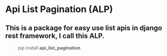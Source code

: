 # Api List Pagination (ALP)

## This is a package for easy use list apis in django rest framework, I call this ALP.

> pip install **api_list_pagination**